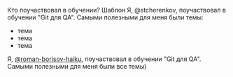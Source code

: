 Кто поучаствовал в обучении?
Шаблон
Я, @stcherenkov, поучаствовал в обучении "Git для QA". Самыми полезными для меня были темы:

* тема
* тема
* тема

Я, [@roman-borisov-haiku](https://github.com/roman-borisov-haiku), поучаствовал в обучении "Git для QA". 
Самыми полезными для меня были все темы) 
